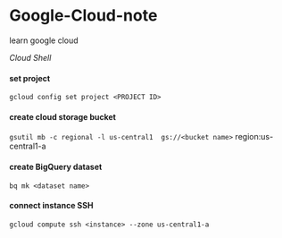 # Google-Cloud-note
learn google cloud 

*Cloud Shell*

#### set project
`gcloud config set project <PROJECT ID>`

#### create cloud storage bucket
`gsutil mb -c regional -l us-central1  gs://<bucket name>`
region:us-central1-a

#### create BigQuery dataset
`bq mk <dataset name>`

#### connect instance SSH
`gcloud compute ssh <instance> --zone us-central1-a`
